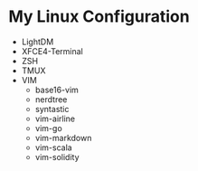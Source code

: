 My Linux Configuration
======================

- LightDM
- XFCE4-Terminal
- ZSH
- TMUX
- VIM
    - base16-vim
    - nerdtree
    - syntastic
    - vim-airline
    - vim-go
    - vim-markdown
    - vim-scala
    - vim-solidity
	
